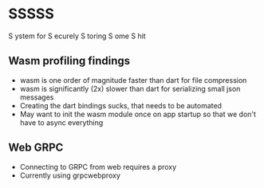 # SSSSS
S ystem
  for
S ecurely
S toring
S ome
S hit

## Wasm profiling findings
* wasm is one order of magnitude faster than dart for file compression
* wasm is significantly (2x) slower than dart for serializing small json messages
* Creating the dart bindings sucks, that needs to be automated
* May want to init the wasm module once on app startup so that we don't have to async everything

## Web GRPC
* Connecting to GRPC from web requires a proxy
* Currently using grpcwebproxy